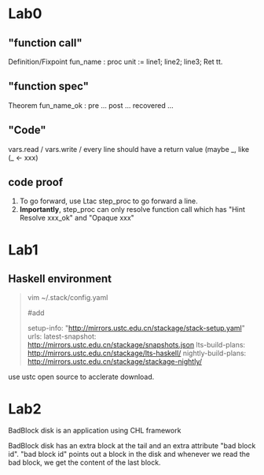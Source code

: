 # Lab0

## "function call"

Definition/Fixpoint fun_name : proc unit := line1; line2; line3; Ret tt.

## "function spec"

Theorem fun\_name\_ok : pre ... post ... recovered ...

## "Code"

vars.read / vars.write / <func call>
every line should have a return value (maybe \_, like (\_ <- xxx) 

## code proof

1. To go forward, use Ltac step_proc to go forward a line.
2. **Importantly**, step\_proc can only resolve function call which has "Hint Resolve xxx\_ok" and "Opaque xxx" 

# Lab1

## Haskell environment

> vim ~/.stack/config.yaml
>
> #add
>
> setup-info: "http://mirrors.ustc.edu.cn/stackage/stack-setup.yaml"
> urls:
>   latest-snapshot: http://mirrors.ustc.edu.cn/stackage/snapshots.json
>   lts-build-plans: http://mirrors.ustc.edu.cn/stackage/lts-haskell/
>   nightly-build-plans: http://mirrors.ustc.edu.cn/stackage/stackage-nightly/

use ustc open source to acclerate download.

# Lab2

BadBlock disk is an application using CHL framework

BadBlock disk has an extra block at the tail and an extra attribute "bad block id". "bad block id" points out a block in the disk and whenever we read the bad block, we get the content of the last block.